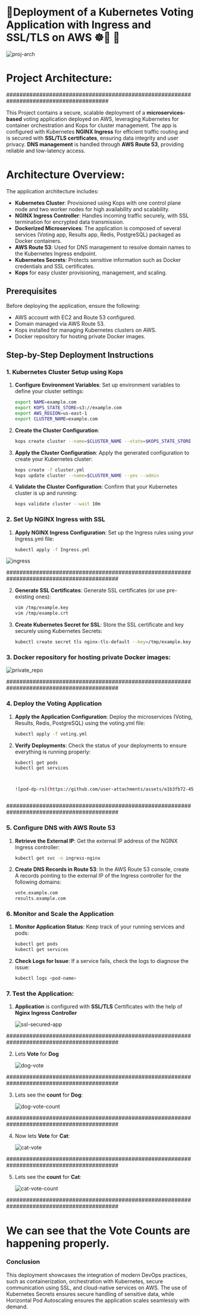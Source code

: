 # 🚀Deployment of a Kubernetes Voting Application with Ingress and SSL/TLS on AWS ☸🚢 🚀


![proj-arch](https://github.com/user-attachments/assets/e5fb2ab2-b443-4bbe-9036-89d9f711e79e)


# Project Architecture:

#######################################################################################


This Project contains a secure, scalable deployment of a **microservices-based** voting application deployed on AWS, leveraging Kubernetes for container orchestration and Kops for cluster management. The app is configured with Kubernetes **NGINX Ingress** for efficient traffic routing and is secured with **SSL/TLS certificates**, ensuring data integrity and user privacy. **DNS management** is handled through **AWS Route 53**, providing reliable and low-latency access.

# Architecture Overview:
The application architecture includes:

- **Kubernetes Cluster**: Provisioned using Kops with one control plane node and two worker nodes for high availability and scalability.
- **NGINX Ingress Controller**: Handles incoming traffic securely, with SSL termination for encrypted data transmission.
- **Dockerized Microservices**: The application is composed of several services (Voting app, Results app, Redis, PostgreSQL) packaged as Docker containers.
- **AWS Route 53**: Used for DNS management to resolve domain names to the Kubernetes Ingress endpoint.
- **Kubernetes Secrets**: Protects sensitive information such as Docker credentials and SSL certificates.
- **Kops** for easy cluster provisioning, management, and scaling.

## Prerequisites

Before deploying the application, ensure the following:
- AWS account with EC2 and Route 53 configured.
- Domain managed via AWS Route 53.
- Kops installed for managing Kubernetes clusters on AWS.
- Docker repository for hosting private Docker images.

## Step-by-Step Deployment Instructions

### 1. Kubernetes Cluster Setup using Kops

1. **Configure Environment Variables**:
   Set up environment variables to define your cluster settings:

   ```bash
   export NAME=example.com
   export KOPS_STATE_STORE=s3://example.com
   export AWS_REGION=us-east-1
   export CLUSTER_NAME=example.com
2. **Create the Cluster Configuration**:
   ```bash
   kops create cluster --name=$CLUSTER_NAME --state=$KOPS_STATE_STORE --zones=us-east-1a,us-east-1b --node-count=2 --control-plane-count=1 --node-size=t3.medium --control-plane-size=t3.medium --dns-zone=$CLUSTER_NAME --dry-run --output yaml > cluster.yml
3. **Apply the Cluster Configuration**:
   Apply the generated configuration to create your Kubernetes cluster:
   ```bash
   kops create -f cluster.yml
   kops update cluster --name=$CLUSTER_NAME --yes --admin
4. **Validate the Cluster Configuration**:
   Confirm that your Kubernetes cluster is up and running:
   ```bash
   kops validate cluster --wait 10m

### 2. Set Up NGINX Ingress with SSL
1. **Apply NGINX Ingress Configuration**:
   Set up the Ingress rules using your Ingress.yml file:
   ```bash
   kubectl apply -f Ingress.yml

![ingress](https://github.com/user-attachments/assets/8ac7d83a-6bf0-46ca-b613-82170353b0b3)


##########################################################################################

2. **Generate SSL Certificates**:
    Generate SSL certificates (or use pre-existing ones):
    ```bash
    vim /tmp/example.key
    vim /tmp/example.crt

3. **Create Kubernetes Secret for SSL**:
   Store the SSL certificate and key securely using Kubernetes Secrets:
   ```bash
   kubectl create secret tls nginx-tls-default --key=/tmp/example.key --cert=/tmp/example.crt

### 3. Docker repository for hosting private Docker images:


![private_repo](https://github.com/user-attachments/assets/020f3157-e1fa-4de3-a23c-b2dd52bae9b9)


##########################################################################################

### 4. Deploy the Voting Application

1. **Apply the Application Configuration**:
   Deploy the microservices (Voting, Results, Redis, PostgreSQL) using the voting.yml file:
   ```bash
   kubectl apply -f voting.yml

2. **Verify Deployments**:
   Check the status of your deployments to ensure everything is running properly:
   ```bash
   kubectl get pods
   kubectl get services

   

   ![pod-dp-rs](https://github.com/user-attachments/assets/e1b3fb72-45b7-479b-aad9-c22965cd77e7)



##########################################################################################


### 5. Configure DNS with AWS Route 53

1. **Retrieve the External IP**:
   Get the external IP address of the NGINX Ingress controller:
   ```bash
   kubectl get svc -n ingress-nginx

2. **Create DNS Records in Route 53**:
   In the AWS Route 53 console, create A records pointing to the external IP of the Ingress controller for the following domains:
   ```bash
   vote.example.com
   results.example.com

### 6. Monitor and Scale the Application
1. **Monitor Application Status**:
   Keep track of your running services and pods:
   ```bash
   kubectl get pods
   kubectl get services

2. **Check Logs for Issue**:
   If a service fails, check the logs to diagnose the issue:
   ```bash
   kubectl logs <pod-name>

### 7. Test the Application:
1. **Application** is configured with **SSL/TLS** Certificates with the help of **Nginx Ingress Controller**



   ![ssl-secured-app](https://github.com/user-attachments/assets/6b2104b0-5265-4bee-9697-d9bc1b4900c6)

##########################################################################################


2. Lets **Vote** for **Dog**



   ![dog-vote](https://github.com/user-attachments/assets/8e21bf27-5e2e-4ac9-b13c-745b1a5d747d)

##########################################################################################


3. Lets see the **count** for **Dog**:



   ![dog-vote-count](https://github.com/user-attachments/assets/eef1dcb7-4d2d-4a5f-b034-e67d1935e0a1)


##########################################################################################

4. Now lets **Vote** for **Cat**:



   ![cat-vote](https://github.com/user-attachments/assets/1c8915f8-710a-4e59-b707-6f041f51705d)

##########################################################################################


5. Lets see the **count** for **Cat**:



   ![cat-vote-count](https://github.com/user-attachments/assets/be96f969-6418-4997-99ec-4b54fd2da38f)


##########################################################################################



# We can see that the Vote Counts are happening properly.


### Conclusion
   This deployment showcases the integration of modern DevOps practices, such as containerization, orchestration with Kubernetes, secure communication using SSL, and cloud-native services on AWS. The use of Kubernetes Secrets ensures secure handling of sensitive data, while Horizontal Pod Autoscaling ensures the application scales seamlessly with demand.








